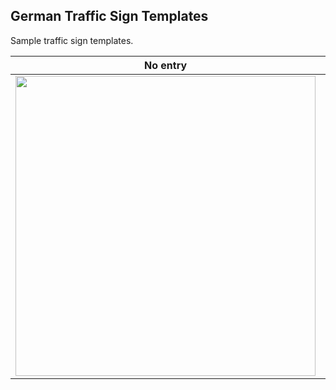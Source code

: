 ## German Traffic Sign Templates

Sample traffic sign templates.

No entry                | One way      | Pedestrian crossing | Stop | Bus stop | Parking |
:-------------------------:|:-------------------------:|:-------------------------:|:-------------------------|:-----------------------------:|:-----------------------------
<img src="https://github.com/moabitcoin/Signfeld/blob/master/synthetic_signs/templates/286.png" width="480">  |  <img src="https://github.com/moabitcoin/Signfeld/blob/master/synthetic_signs/templates/220-10.png" width="480"> | <img src="https://github.com/moabitcoin/Signfeld/blob/master/synthetic_signs/templates/350-10.png" width="480"> | <img src="https://github.com/moabitcoin/Signfeld/blob/master/synthetic_signs/templates/206.png" width="480"> | <img src="https://github.com/moabitcoin/Signfeld/blob/master/synthetic_signs/templates/224.png" width="480"> | <img src="https://github.com/moabitcoin/Signfeld/blob/master/synthetic_signs/templates/314.png" width="480"> |
